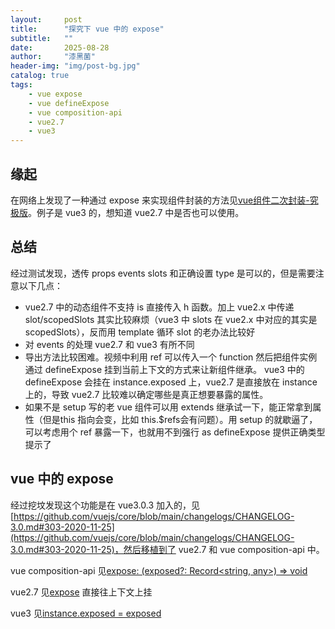 ```yaml
---
layout:     post
title:      "探究下 vue 中的 expose"
subtitle:   ""
date:       2025-08-28
author:     "漆黑菌"
header-img: "img/post-bg.jpg"
catalog: true
tags:
    - vue expose
    - vue defineExpose
    - vue composition-api
    - vue2.7
    - vue3
---
```


## 缘起
在网络上发现了一种通过 expose 来实现组件封装的方法见[vue组件二次封装-究极版](https://www.bilibili.com/video/BV1bDe1z1Eyr/?buvid=XY5387C549AF1E2C83338AC1C32895E2A9239&from_spmid=dt.video-dt.video.0&is_story_h5=false&mid=lgxZ0wctTv%2F7uT7bDSAJyw%3D%3D&plat_id=114&share_from=ugc&share_medium=android&share_plat=android&share_session_id=a82a582b-d8d4-464d-89ee-fae3e0c5d9f3&share_source=COPY&share_tag=s_i&spmid=main.ugc-video-detail.0.0&timestamp=1756312647&unique_k=DdhzKKs&up_id=423876881&vd_source=cd8680a20c84d1e32fc4163ee20e8888)。例子是 vue3 的，想知道 vue2.7 中是否也可以使用。

## 总结
经过测试发现，透传 props events slots 和正确设置 type 是可以的，但是需要注意以下几点：
- vue2.7 中的动态组件不支持 is 直接传入 h 函数。加上 vue2.x 中传递 slot/scopedSlots 其实比较麻烦（vue3 中 slots 在 vue2.x 中对应的其实是 scopedSlots），反而用 template 循环 slot 的老办法比较好
- 对 events 的处理 vue2.7 和 vue3 有所不同
- 导出方法比较困难。视频中利用 ref 可以传入一个 function 然后把组件实例通过 defineExpose 挂到当前上下文的方式来让新组件继承。 vue3 中的 defineExpose 会挂在 instance.exposed 上，vue2.7 是直接放在 instance 上的，导致 vue2.7 比较难以确定哪些是真正想要暴露的属性。
- 如果不是 setup 写的老 vue 组件可以用 extends 继承试一下，能正常拿到属性（但是this 指向会变，比如 this.$refs会有问题）。用 setup 的就歇逼了，可以考虑用个 ref 暴露一下，也就用不到强行 as defineExpose 提供正确类型提示了

## vue 中的 expose
经过挖坟发现这个功能是在 vue3.0.3 加入的，见[https://github.com/vuejs/core/blob/main/changelogs/CHANGELOG-3.0.md#303-2020-11-25](https://github.com/vuejs/core/blob/main/changelogs/CHANGELOG-3.0.md#303-2020-11-25)，然后移植到了 vue2.7 和 vue composition-api 中。

vue composition-api 见[expose: (exposed?: Record<string, any>) => void](https://github.com/vuejs/composition-api/blob/2436ba2ca0ae804a3932924407f54e675073ea5c/src/runtimeContext.ts#L155)

vue2.7 见[expose](https://github.com/vuejs/vue/blob/13f4e7dc03e2caed900ac70ff8b8fe58dda45663/src/v3/apiSetup.ts#L116-L120) 直接往上下文上挂

vue3 见[instance.exposed = exposed](https://github.com/vuejs/core/blob/24fccb4ee4139d41df0e395bce96ce7fbb6a50a9/packages/runtime-core/src/component.ts#L1149)
